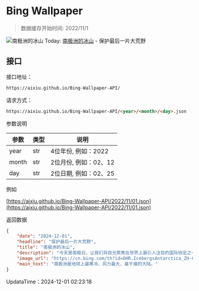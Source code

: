 # Bing Wallpaper

> 数据缓存开始时间: 2022/11/1

![南极洲的冰山](https://cn.bing.com/th?id=OHR.IcebergsAntarctica_ZH-CN2942178295_1920x1080.webp)
Today: [南极洲的冰山](https://cn.bing.com/th?id=OHR.IcebergsAntarctica_ZH-CN2942178295_1920x1080.webp) - 保护最后一片大荒野

## 接口

接口地址：

```html
https://aixiu.github.io/Bing-Wallpaper-API/
```

请求方式：

```html
https://aixiu.github.io/Bing-Wallpaper-API/<year>/<month>/<day>.json
```

参数说明

| 参数 | 类型 | 说明 |
| - | - | - |
| year | str | 4位年份, 例如：2022 |
| month | str | 2位月份, 例如：02、12 |
| day | str | 2位日期, 例如：02、25 |

例如

[https://aixiu.github.io/Bing-Wallpaper-API/2022/11/01.json](https://aixiu.github.io/Bing-Wallpaper-API/2022/11/01.json)

返回数据

```json
{
    "date": "2024-12-01",
    "headline": "保护最后一片大荒野",
    "title": "南极洲的冰山",
    "description": "今天是南极日，让我们将目光聚焦在世界上最引人注目的国际协定之一的《南极条约》上。该条约于1959年由12个国家签署，将整个南极大陆指定为非军事区，特别注重促进科学研究与合作。这一天彰显了全球合作精神，提醒我们肩负起保护地球上最后一片大荒野的集体责任。",
    "image_url": "https://cn.bing.com/th?id=OHR.IcebergsAntarctica_ZH-CN2942178295_1920x1080.webp",
    "main_text": "南极洲是地球上最寒冷、风力最大、最干燥的大陆。"
}
```

UpdataTime：2024-12-01 02:23:18
